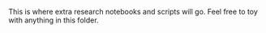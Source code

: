 This is where extra research notebooks and scripts will go. Feel free to toy with anything in this folder.
